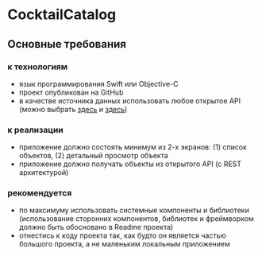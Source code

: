 # CocktailCatalog

## Основные требования 

### к технологиям 

* язык программирования Swift или Objective-C 
* проект опубликован на GitHub
* в качестве источника данных использовать любое открытое API (можно выбрать [здесь](https://github.com/toddmotto/public-apis) и [здесь](https://github.com/surfstudio/iOSSpringSchool2020/blob/master/practice.md))

### к реализации 

* приложение должно состоять минимум из 2-х экранов: (1) список объектов, (2) детальный просмотр объекта
* приложение должно получать объекты из открытого API (с REST архитектурой)

### рекомендуется 
* по максимуму использовать системные компоненты и библиотеки (использование сторонних компонентов, библиотек и фреймворком должно быть обосновано в Readme проекта)
* отнестись к коду проекта так, как будто он является частью большого проекта, а не маленьким локальным приложением
